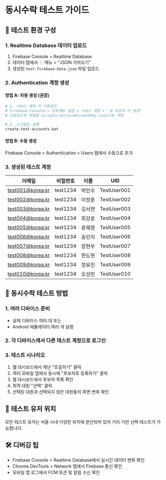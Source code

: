 # 동시수락 테스트 가이드

## 🚀 테스트 환경 구성

### 1. Realtime Database 데이터 업로드
1. Firebase Console > Realtime Database
2. 데이터 탭에서 ⋮ 메뉴 > "JSON 가져오기"
3. 생성된 `test-firebase-data.json` 파일 업로드

### 2. Authentication 계정 생성

#### 방법 A: 자동 생성 (권장)
```bash
# 1. 서비스 계정 키 다운로드
# Firebase Console > 프로젝트 설정 > 서비스 계정 > "새 비공개 키 생성"
# 다운로드한 파일을 scripts/serviceAccountKey.json으로 저장

# 2. 스크립트 실행
create-test-accounts.bat
```

#### 방법 B: 수동 생성
Firebase Console > Authentication > Users 탭에서 수동으로 추가

### 3. 생성된 테스트 계정
| 이메일 | 비밀번호 | 이름 | UID |
|--------|----------|------|-----|
| test001@korea.kr | test1234 | 박민수 | TestUser001 |
| test002@korea.kr | test1234 | 이정훈 | TestUser002 |
| test003@korea.kr | test1234 | 김서연 | TestUser003 |
| test004@korea.kr | test1234 | 최강호 | TestUser004 |
| test005@korea.kr | test1234 | 윤재영 | TestUser005 |
| test006@korea.kr | test1234 | 송민지 | TestUser006 |
| test007@korea.kr | test1234 | 장현우 | TestUser007 |
| test008@korea.kr | test1234 | 한도현 | TestUser008 |
| test009@korea.kr | test1234 | 정유진 | TestUser009 |
| test010@korea.kr | test1234 | 오성민 | TestUser010 |

## 🧪 동시수락 테스트 방법

### 1. 여러 디바이스 준비
- 실제 디바이스 여러 대 또는
- Android 에뮬레이터 여러 개 실행

### 2. 각 디바이스에서 다른 테스트 계정으로 로그인

### 3. 테스트 시나리오
1. 웹 대시보드에서 재난 "호출하기" 클릭
2. 여러 모바일 앱에서 동시에 "후보자로 등록하기" 클릭
3. 웹 대시보드에서 후보자 목록 확인
4. 최적 대원 "선택" 클릭
5. 선택된 대원과 선택되지 않은 대원들의 화면 변화 확인

## 📍 테스트 유저 위치
모든 테스트 유저는 서울 시내 다양한 위치에 분산되어 있어 거리 기반 선택 테스트가 가능합니다.

## 🛠️ 디버깅 팁
- Firebase Console > Realtime Database에서 실시간 데이터 변화 확인
- Chrome DevTools > Network 탭에서 Firebase 통신 확인
- 모바일 앱 로그에서 FCM 토큰 및 알림 수신 확인
